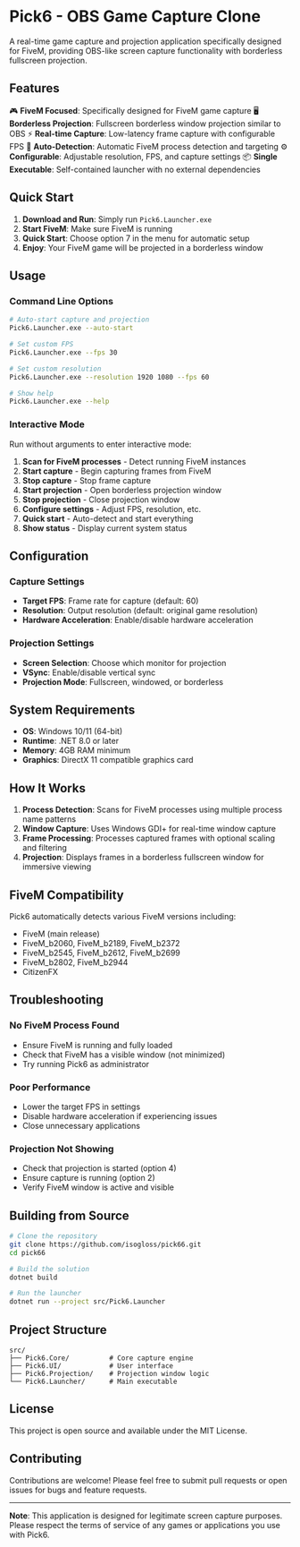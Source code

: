 # Pick6 - OBS Game Capture Clone

A real-time game capture and projection application specifically designed for FiveM, providing OBS-like screen capture functionality with borderless fullscreen projection.

## Features

🎮 **FiveM Focused**: Specifically designed for FiveM game capture
🖥️ **Borderless Projection**: Fullscreen borderless window projection similar to OBS
⚡ **Real-time Capture**: Low-latency frame capture with configurable FPS
🎯 **Auto-Detection**: Automatic FiveM process detection and targeting
⚙️ **Configurable**: Adjustable resolution, FPS, and capture settings
📦 **Single Executable**: Self-contained launcher with no external dependencies

## Quick Start

1. **Download and Run**: Simply run `Pick6.Launcher.exe`
2. **Start FiveM**: Make sure FiveM is running
3. **Quick Start**: Choose option 7 in the menu for automatic setup
4. **Enjoy**: Your FiveM game will be projected in a borderless window

## Usage

### Command Line Options

```bash
# Auto-start capture and projection
Pick6.Launcher.exe --auto-start

# Set custom FPS
Pick6.Launcher.exe --fps 30

# Set custom resolution
Pick6.Launcher.exe --resolution 1920 1080 --fps 60

# Show help
Pick6.Launcher.exe --help
```

### Interactive Mode

Run without arguments to enter interactive mode:

1. **Scan for FiveM processes** - Detect running FiveM instances
2. **Start capture** - Begin capturing frames from FiveM
3. **Stop capture** - Stop frame capture
4. **Start projection** - Open borderless projection window
5. **Stop projection** - Close projection window
6. **Configure settings** - Adjust FPS, resolution, etc.
7. **Quick start** - Auto-detect and start everything
8. **Show status** - Display current system status

## Configuration

### Capture Settings

- **Target FPS**: Frame rate for capture (default: 60)
- **Resolution**: Output resolution (default: original game resolution)
- **Hardware Acceleration**: Enable/disable hardware acceleration

### Projection Settings

- **Screen Selection**: Choose which monitor for projection
- **VSync**: Enable/disable vertical sync
- **Projection Mode**: Fullscreen, windowed, or borderless

## System Requirements

- **OS**: Windows 10/11 (64-bit)
- **Runtime**: .NET 8.0 or later
- **Memory**: 4GB RAM minimum
- **Graphics**: DirectX 11 compatible graphics card

## How It Works

1. **Process Detection**: Scans for FiveM processes using multiple process name patterns
2. **Window Capture**: Uses Windows GDI+ for real-time window capture
3. **Frame Processing**: Processes captured frames with optional scaling and filtering
4. **Projection**: Displays frames in a borderless fullscreen window for immersive viewing

## FiveM Compatibility

Pick6 automatically detects various FiveM versions including:
- FiveM (main release)
- FiveM_b2060, FiveM_b2189, FiveM_b2372
- FiveM_b2545, FiveM_b2612, FiveM_b2699
- FiveM_b2802, FiveM_b2944
- CitizenFX

## Troubleshooting

### No FiveM Process Found
- Ensure FiveM is running and fully loaded
- Check that FiveM has a visible window (not minimized)
- Try running Pick6 as administrator

### Poor Performance
- Lower the target FPS in settings
- Disable hardware acceleration if experiencing issues
- Close unnecessary applications

### Projection Not Showing
- Check that projection is started (option 4)
- Ensure capture is running (option 2)
- Verify FiveM window is active and visible

## Building from Source

```bash
# Clone the repository
git clone https://github.com/isogloss/pick66.git
cd pick66

# Build the solution
dotnet build

# Run the launcher
dotnet run --project src/Pick6.Launcher
```

## Project Structure

```
src/
├── Pick6.Core/          # Core capture engine
├── Pick6.UI/            # User interface
├── Pick6.Projection/    # Projection window logic
└── Pick6.Launcher/      # Main executable
```

## License

This project is open source and available under the MIT License.

## Contributing

Contributions are welcome! Please feel free to submit pull requests or open issues for bugs and feature requests.

---

**Note**: This application is designed for legitimate screen capture purposes. Please respect the terms of service of any games or applications you use with Pick6.